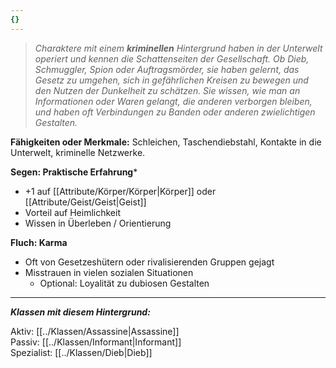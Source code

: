 ```yaml
---
{}
---
```

> *Charaktere mit einem **kriminellen** Hintergrund haben in der Unterwelt operiert und kennen die Schattenseiten der Gesellschaft. Ob Dieb, Schmuggler, Spion oder Auftragsmörder, sie haben gelernt, das Gesetz zu umgehen, sich in gefährlichen Kreisen zu bewegen und den Nutzen der Dunkelheit zu schätzen. Sie wissen, wie man an Informationen oder Waren gelangt, die anderen verborgen bleiben, und haben oft Verbindungen zu Banden oder anderen zwielichtigen Gestalten.*  
  
**Fähigkeiten oder Merkmale:** Schleichen, Taschendiebstahl, Kontakte in die Unterwelt, kriminelle Netzwerke.  
  
**Segen: Praktische Erfahrung***  
  
- +1 auf [[Attribute/Körper/Körper|Körper]] oder [[Attribute/Geist/Geist|Geist]]  
- Vorteil auf Heimlichkeit  
- Wissen in Überleben / Orientierung  
  
**Fluch: Karma**  
  
- Oft von Gesetzeshütern oder rivalisierenden Gruppen gejagt  
- Misstrauen in vielen sozialen Situationen  
	- Optional: Loyalität zu dubiosen Gestalten  
  
---  
  
***Klassen mit diesem Hintergrund:***  
  
Aktiv: [[../Klassen/Assassine|Assassine]]  
Passiv: [[../Klassen/Informant|Informant]]  
Spezialist: [[../Klassen/Dieb|Dieb]]